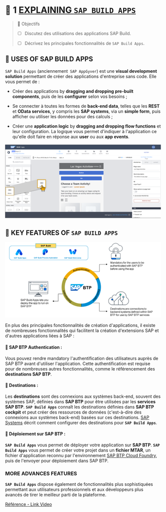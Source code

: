 # 🌸 1 [EXPLAINING `SAP BUILD APPS`](https://learning.sap.com/learning-journeys/develop-apps-with-sap-build-apps-using-drag-and-drop-simplicity/explaining-sap-build-apps-_a111bd77-7cbd-49fc-a412-63f6b8d9b8b6)

> 🌺 Objectifs
>
> - [ ] Discutez des utilisations des applications SAP Build.
>
> - [ ] Décrivez les principales fonctionnalités de `SAP Build Apps`.

## 🌸 USES OF SAP BUILD APPS

`SAP Build Apps` (anciennement` SAP AppGyver`) est une **visual development solution** permettant de créer des applications d'entreprise sans code. Elle vous permet de :

- Créer des applications by **dragging and dropping pre-built components**, puis de les **configurer** selon vos besoins ;

- Se connecter à toutes les formes de **back-end data**, telles que les **REST** et **OData services**, y compris les **SAP systems**, via un **simple form**, puis afficher ou utiliser les données pour des calculs ;

- Créer une **application logic** by **dragging and dropping flow functions** et leur configuration. La logique vous permet d'indiquer à l'application ce qu'elle doit faire en réponse aux **user** ou aux **app events**.

![](./assets/APP400_01_U1L1_01_scr.png)

## 🌸 KEY FEATURES OF `SAP BUILD APPS`

![](./assets/SAP_BTP_features_Static.png)

En plus des principales fonctionnalités de création d'applications, il existe de nombreuses fonctionnalités qui facilitent la création d'extensions SAP et d'autres applications liées à SAP :

#### 💮 **SAP BTP Authentication** :

Vous pouvez rendre mandatory l'authentification des utilisateurs auprès de SAP BTP avant d'utiliser l'application. Cette authentification est requise pour de nombreuses autres fonctionnalités, comme le référencement des **destinations SAP BTP**.

#### 💮 **Destinations** :

Les **destinations** sont des connexions aux systèmes back-end, souvent des systèmes SAP, définies dans **SAP BTP** pour être utilisées par les **services SAP BTP**. **`SAP Build Apps`** connaît les destinations définies dans **SAP BTP cockpit** et peut créer des ressources de données (c'est-à-dire des connexions aux systèmes back-end) basées sur ces destinations. [SAP Systems](https://help.sap.com/docs/build-apps/service-guide/sap-systems) décrit comment configurer des destinations pour **`SAP Build Apps`**.

#### 💮 **Déploiement sur SAP BTP** :

**`SAP Build Apps`** vous permet de déployer votre application sur **SAP BTP**. **`SAP Build Apps`** vous permet de créer votre projet dans un **fichier MTAR**, un fichier d'application reconnu par l'environnement [SAP BTP Cloud Foundry](../☼%20UNIT%200%20-%20Lexicon/♠%20Cloud%20Foundry.md), puis de l'envoyer pour déploiement dans SAP BTP.

### MORE ADVANCES FEATURES

**`SAP Build Apps`** dispose également de fonctionnalités plus sophistiquées permettant aux utilisateurs professionnels et aux développeurs plus avancés de tirer le meilleur parti de la plateforme.

[Référence - Link Video](https://learning.sap.com/learning-journeys/develop-apps-with-sap-build-apps-using-drag-and-drop-simplicity/explaining-sap-build-apps-_a111bd77-7cbd-49fc-a412-63f6b8d9b8b6)
